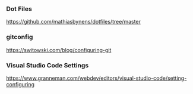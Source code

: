 
### Dot Files
https://github.com/mathiasbynens/dotfiles/tree/master

### gitconfig
https://switowski.com/blog/configuring-git



### Visual Studio Code Settings
https://www.granneman.com/webdev/editors/visual-studio-code/setting-configuring

